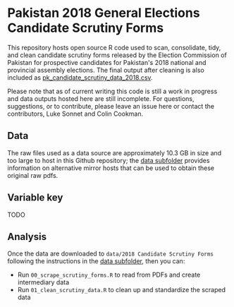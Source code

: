 # Pakistan 2018 General Elections Candidate Scrutiny Forms

This repository hosts open source R code used to scan, consolidate, tidy, and clean candidate scrutiny forms released by the Election Commission of Pakistan for prospective candidates for Pakistan's 2018 national and provincial assembly elections. The final output after cleaning is also included as [pk_candidate_scrutiny_data_2018.csv](https://github.com/colincookman/pakistan_2018_candidates/blob/master/pk_candidate_scrutiny_data_2018.csv).

Please note that as of current writing this code is still a work in progress and data outputs hosted here are still incomplete. For questions, suggestions, or to contribute, please leave an issue here or contact the contributors, Luke Sonnet and Colin Cookman.

## Data
The raw files used as a data source are approximately 10.3 GB in size and too large to host in this Github repository; the [data subfolder](https://github.com/colincookman/pakistan_2018_candidates/tree/master/data) provides information on alternative mirror hosts that can be used to obtain these original raw pdfs.

## Variable key
TODO

## Analysis

Once the data are downloaded to `data/2018 Candidate Scrutiny Forms` following the instructions in the [data subfolder](https://github.com/colincookman/pakistan_2018_candidates/tree/master/data), then you can:

* Run `00_scrape_scrutiny_forms.R` to read from PDFs and create intermediary data
* Run `01_clean_scrutiny_data.R` to clean up and standardize the scraped data